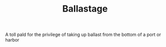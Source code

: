 ---
title: Ballastage
letter: B
permalink: "/definitions/bld-ballastage.html"
body: A toll pald for the privilege of taking up ballast from the bottom of a port
  or harbor
published_at: '2018-07-07'
source: Black's Law Dictionary 2nd Ed (1910)
layout: post
---
